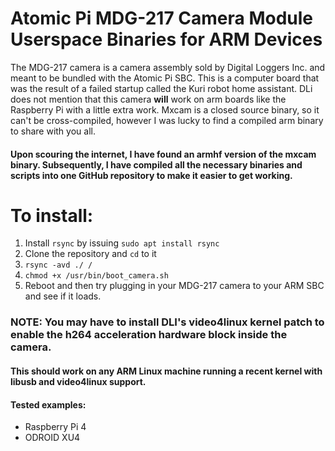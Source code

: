 # Atomic Pi MDG-217 Camera Module Userspace Binaries for ARM Devices

The MDG-217 camera is a camera assembly sold by Digital Loggers Inc. and meant to be bundled with the Atomic Pi SBC.
This is a computer board that was the result of a failed startup called the Kuri robot home assistant. DLi does not
mention that this camera **will** work on arm boards like the Raspberry Pi with a little extra work. Mxcam is a closed
source binary, so it can't be cross-compiled, however I was lucky to find a compiled arm binary to share with you all.

#### Upon scouring the internet, I have found an armhf version of the mxcam binary. Subsequently, I have compiled all the necessary binaries and scripts into one GitHub repository to make it easier to get working. 

# To install:
1. Install `rsync` by issuing `sudo apt install rsync`
2. Clone the repository and `cd` to it
3. `rsync -avd ./ /`
4. `chmod +x /usr/bin/boot_camera.sh` 
5. Reboot and then try plugging in your MDG-217 camera to your ARM SBC and see if it loads.

### NOTE: You may have to install DLI's video4linux kernel patch to enable the h264 acceleration hardware block inside the camera.

#### This should work on any ARM Linux machine running a recent kernel with libusb and video4linux support.
#### Tested examples:
- Raspberry Pi 4
- ODROID XU4
